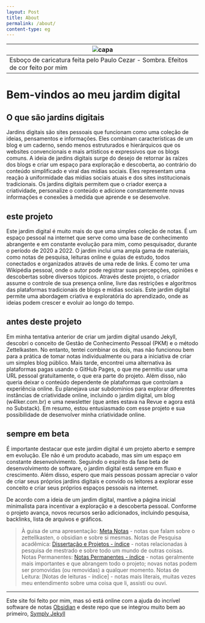 ```yaml
---
layout: Post
title: About
permalink: /about/
content-type: eg
---
```



| ![capa](https://i.postimg.cc/LXg2fMmb/novoretrato-por-pc-4x4.png)                  |
| ---------------------------------------------------------------------------------- |
| Esboço de caricatura feita pelo Paulo Cezar - Sombra. Efeitos de cor feito por mim |

# Bem-vindos ao meu jardim digital

## O que são jardins digitais

Jardins digitais são sites pessoais que funcionam como uma coleção de ideias, pensamentos e informações. Eles combinam características de um blog e um caderno, sendo menos estruturados e hierárquicos que os websites convencionais e mais artísticos e expressivos que os blogs comuns. A ideia de jardins digitais surge do desejo de retornar às raízes dos blogs e criar um espaço para exploração e descoberta, ao contrário do conteúdo simplificado e viral das mídias sociais. Eles representam uma reação à uniformidade das mídias sociais atuais e dos sites institucionais tradicionais. Os jardins digitais permitem que o criador exerça a criatividade, personalize o conteúdo e adicione constantemente novas informações e conexões à medida que aprende e se desenvolve.

## este projeto

Este jardim digital é muito mais do que uma simples coleção de notas. É um espaço pessoal na internet que serve como uma base de conhecimento abrangente e em constante evolução para mim, como pesquisador, durante o período de 2020 a 2022. O jardim inclui uma ampla gama de materiais, como notas de pesquisa, leituras online e guias de estudo, todos conectados e organizados através de uma rede de links. É como ter uma Wikipédia pessoal, onde o autor pode registrar suas percepções, opiniões e descobertas sobre diversos tópicos. Através deste projeto, o criador assume o controle de sua presença online, livre das restrições e algoritmos das plataformas tradicionais de blogs e mídias sociais. Este jardim digital permite uma abordagem criativa e exploratória do aprendizado, onde as ideias podem crescer e evoluir ao longo do tempo.

## antes deste projeto

Em minha tentativa anterior de criar um jardim digital usando Jekyll, descobri o conceito de Gestão de Conhecimento Pessoal (PKM) e o método Zettelkasten. No entanto, tentei combinar os dois, mas não funcionou bem para a prática de tomar notas individualmente ou para a iniciativa de criar um simples blog público. Mais tarde, encontrei uma alternativa às plataformas pagas usando o GitHub Pages, o que me permitiu usar uma URL pessoal gratuitamente, o que era parte do projeto. Além disso, não queria deixar o conteúdo dependente de plataformas que controlam a experiência online. Eu planejava usar subdomínios para explorar diferentes instâncias de criatividade online, incluindo o jardim digital, um blog (w4lker.com.br) e uma newsletter (que antes estava na Revue e agora está no Substack). Em resumo, estou entusiasmado com esse projeto e sua possibilidade de desenvolver minha criatividade online.

## sempre em beta

É importante destacar que este jardim digital é um projeto aberto e sempre em evolução. Ele não é um produto acabado, mas sim um espaço em constante desenvolvimento. Seguindo o espírito da fase beta de desenvolvimento de software, o jardim digital está sempre em fluxo e crescimento. Além disso, espero que mais pessoas possam apreciar o valor de criar seus próprios jardins digitais e convido os leitores a explorar esse conceito e criar seus próprios espaços pessoais na internet.

De acordo com a ideia de um jardim digital, mantive a página inicial minimalista para incentivar a exploração e a descoberta pessoal. Conforme o projeto avança, novos recursos serão adicionados, incluindo pesquisa, backlinks, lista de arquivos e gráficos.

 
>À guisa de uma apresentação: [Meta Notas](https://jardim.w4lker.com.br/posts/notas-de-projeto-(meta-notas)) - notas que falam sobre o zettellkasten, o obsidian e sobre si mesmas.
>Notas de Pesquisa acadêmica: [Dissertação e Projetos - índice](https://jardim.w4lker.com.br/posts/notas-de-projeto-(%C3%ADndice-de-projetos)) - notas relacionadas à pesquisa de mestrado e sobre todo um mundo de outras coisas.
>Notas Permanentes: [Notas Permanentes - índice](https://jardim.w4lker.com.br/posts/notas-de-projeto-(notas-permanentes)) - notas geralmente mais importantes e que abrangem todo o projeto; novas notas podem ser promovidas (ou removidas) a qualquer momento.
>Notas de Leitura: [Notas de leituras - índice] - notas mais literais, muitas vezes meu entendimento sobre uma coisa que li, assisti ou ouvi. 
 
---

Este site foi feito por mim, mas só está online com a ajuda do incrível software de notas [Obsidian](https://obsidian.md) e deste repo que se integrou muito bem ao primeiro, [Symply Jekyll](https://github.com/rgvr/simply-jekyll)
